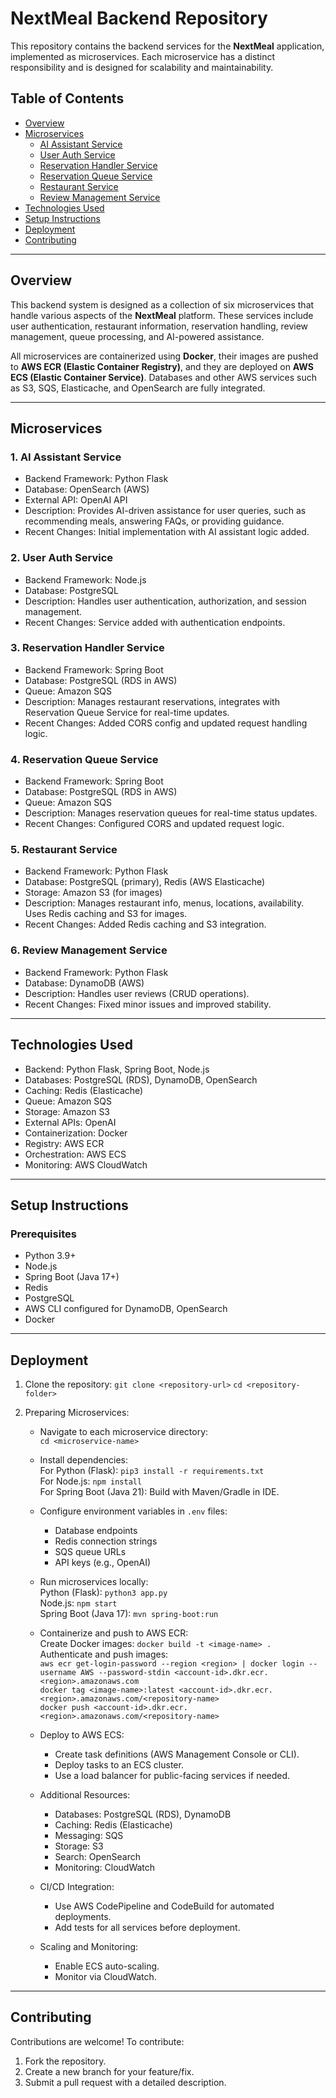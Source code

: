 # NextMeal Backend Repository

This repository contains the backend services for the **NextMeal** application, implemented as microservices. Each microservice has a distinct responsibility and is designed for scalability and maintainability.

## Table of Contents

- [Overview](#overview)
- [Microservices](#microservices)
  - [AI Assistant Service](#ai-assistant-service)
  - [User Auth Service](#user-auth-service)
  - [Reservation Handler Service](#reservation-handler-service)
  - [Reservation Queue Service](#reservation-queue-service)
  - [Restaurant Service](#restaurant-service)
  - [Review Management Service](#review-management-service)
- [Technologies Used](#technologies-used)
- [Setup Instructions](#setup-instructions)
- [Deployment](#deployment)
- [Contributing](#contributing)

---

## Overview

This backend system is designed as a collection of six microservices that handle various aspects of the **NextMeal** platform. These services include user authentication, restaurant information, reservation handling, review management, queue processing, and AI-powered assistance.

All microservices are containerized using **Docker**, their images are pushed to **AWS ECR (Elastic Container Registry)**, and they are deployed on **AWS ECS (Elastic Container Service)**. Databases and other AWS services such as S3, SQS, Elasticache, and OpenSearch are fully integrated.

---

## Microservices

### 1. AI Assistant Service
- Backend Framework: Python Flask
- Database: OpenSearch (AWS)
- External API: OpenAI API
- Description: Provides AI-driven assistance for user queries, such as recommending meals, answering FAQs, or providing guidance.
- Recent Changes: Initial implementation with AI assistant logic added.

### 2. User Auth Service
- Backend Framework: Node.js
- Database: PostgreSQL
- Description: Handles user authentication, authorization, and session management.
- Recent Changes: Service added with authentication endpoints.

### 3. Reservation Handler Service
- Backend Framework: Spring Boot
- Database: PostgreSQL (RDS in AWS)
- Queue: Amazon SQS
- Description: Manages restaurant reservations, integrates with Reservation Queue Service for real-time updates.
- Recent Changes: Added CORS config and updated request handling logic.

### 4. Reservation Queue Service
- Backend Framework: Spring Boot
- Database: PostgreSQL (RDS in AWS)
- Queue: Amazon SQS
- Description: Manages reservation queues for real-time status updates.
- Recent Changes: Configured CORS and updated request logic.

### 5. Restaurant Service
- Backend Framework: Python Flask
- Database: PostgreSQL (primary), Redis (AWS Elasticache)
- Storage: Amazon S3 (for images)
- Description: Manages restaurant info, menus, locations, availability. Uses Redis caching and S3 for images.
- Recent Changes: Added Redis caching and S3 integration.

### 6. Review Management Service
- Backend Framework: Python Flask
- Database: DynamoDB (AWS)
- Description: Handles user reviews (CRUD operations).
- Recent Changes: Fixed minor issues and improved stability.

---

## Technologies Used
- Backend: Python Flask, Spring Boot, Node.js
- Databases: PostgreSQL (RDS), DynamoDB, OpenSearch
- Caching: Redis (Elasticache)
- Queue: Amazon SQS
- Storage: Amazon S3
- External APIs: OpenAI
- Containerization: Docker
- Registry: AWS ECR
- Orchestration: AWS ECS
- Monitoring: AWS CloudWatch

---

## Setup Instructions

### Prerequisites
- Python 3.9+
- Node.js
- Spring Boot (Java 17+)
- Redis
- PostgreSQL
- AWS CLI configured for DynamoDB, OpenSearch
- Docker

---

## Deployment

1. Clone the repository:
   `git clone <repository-url>`
   `cd <repository-folder>`

2. Preparing Microservices:
   
   - Navigate to each microservice directory:  
     `cd <microservice-name>`
   
   - Install dependencies:  
     For Python (Flask): `pip3 install -r requirements.txt`  
     For Node.js: `npm install`  
     For Spring Boot (Java 21): Build with Maven/Gradle in IDE.
   
   - Configure environment variables in `.env` files:  
     - Database endpoints  
     - Redis connection strings  
     - SQS queue URLs  
     - API keys (e.g., OpenAI)
   
   - Run microservices locally:  
     Python (Flask): `python3 app.py`  
     Node.js: `npm start`  
     Spring Boot (Java 17): `mvn spring-boot:run`
   
   - Containerize and push to AWS ECR:  
     Create Docker images: `docker build -t <image-name> .`  
     Authenticate and push images:  
     `aws ecr get-login-password --region <region> | docker login --username AWS --password-stdin <account-id>.dkr.ecr.<region>.amazonaws.com`  
     `docker tag <image-name>:latest <account-id>.dkr.ecr.<region>.amazonaws.com/<repository-name>`  
     `docker push <account-id>.dkr.ecr.<region>.amazonaws.com/<repository-name>`
   
   - Deploy to AWS ECS:  
     - Create task definitions (AWS Management Console or CLI).  
     - Deploy tasks to an ECS cluster.  
     - Use a load balancer for public-facing services if needed.
   
   - Additional Resources:  
     - Databases: PostgreSQL (RDS), DynamoDB  
     - Caching: Redis (Elasticache)  
     - Messaging: SQS  
     - Storage: S3  
     - Search: OpenSearch  
     - Monitoring: CloudWatch
   
   - CI/CD Integration:  
     - Use AWS CodePipeline and CodeBuild for automated deployments.  
     - Add tests for all services before deployment.
   
   - Scaling and Monitoring:  
     - Enable ECS auto-scaling.  
     - Monitor via CloudWatch.

---

## Contributing
Contributions are welcome! To contribute:
1. Fork the repository.
2. Create a new branch for your feature/fix.
3. Submit a pull request with a detailed description.
